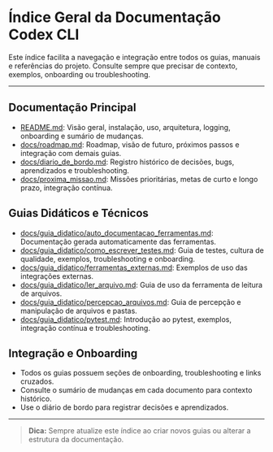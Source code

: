 # Índice Geral da Documentação Codex CLI

Este índice facilita a navegação e integração entre todos os guias, manuais e referências do projeto. Consulte sempre que precisar de contexto, exemplos, onboarding ou troubleshooting.

---

## Documentação Principal
- [README.md](../README.md): Visão geral, instalação, uso, arquitetura, logging, onboarding e sumário de mudanças.
- [docs/roadmap.md](roadmap.md): Roadmap, visão de futuro, próximos passos e integração com demais guias.
- [docs/diario_de_bordo.md](diario_de_bordo.md): Registro histórico de decisões, bugs, aprendizados e troubleshooting.
- [docs/proxima_missao.md](proxima_missao.md): Missões prioritárias, metas de curto e longo prazo, integração contínua.

## Guias Didáticos e Técnicos
- [docs/guia_didatico/auto_documentacao_ferramentas.md](guia_didatico/auto_documentacao_ferramentas.md): Documentação gerada automaticamente das ferramentas.
- [docs/guia_didatico/como_escrever_testes.md](guia_didatico/como_escrever_testes.md): Guia de testes, cultura de qualidade, exemplos, troubleshooting e onboarding.
- [docs/guia_didatico/ferramentas_externas.md](guia_didatico/ferramentas_externas.md): Exemplos de uso das integrações externas.
- [docs/guia_didatico/ler_arquivo.md](guia_didatico/ler_arquivo.md): Guia de uso da ferramenta de leitura de arquivos.
- [docs/guia_didatico/percepcao_arquivos.md](guia_didatico/percepcao_arquivos.md): Guia de percepção e manipulação de arquivos e pastas.
- [docs/guia_didatico/pytest.md](guia_didatico/pytest.md): Introdução ao pytest, exemplos, integração contínua e troubleshooting.

## Integração e Onboarding
- Todos os guias possuem seções de onboarding, troubleshooting e links cruzados.
- Consulte o sumário de mudanças em cada documento para contexto histórico.
- Use o diário de bordo para registrar decisões e aprendizados.

---

> **Dica:** Sempre atualize este índice ao criar novos guias ou alterar a estrutura da documentação.
